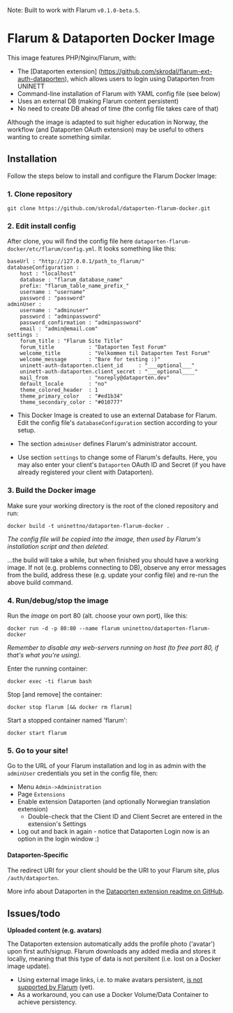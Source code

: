 
Note: Built to work with Flarum `v0.1.0-beta.5`.

# Flarum & Dataporten Docker Image

This image features PHP/Nginx/Flarum, with:

- The [Dataporten extension] (https://github.com/skrodal/flarum-ext-auth-dataporten), which allows users to login using Dataporten from UNINETT
- Command-line installation of Flarum with YAML config file (see below) 
- Uses an external DB (making Flarum content persistent) 
- No need to create DB ahead of time (the config file takes care of that)

Although the image is adapted to suit higher education in Norway, the workflow (and Dataporten OAuth extension) may be useful to others wanting to create something similar.

## Installation

Follow the steps below to install and configure the Flarum Docker Image:


### 1. Clone repository

    git clone https://github.com/skrodal/dataporten-flarum-docker.git

### 2. Edit install config

After clone, you will find the config file here `dataporten-flarum-docker/etc/flarum/config.yml`. It looks something like this:

```
baseUrl : "http://127.0.0.1/path_to_flarum/"
databaseConfiguration :
    host : "localhost"
    database : "flarum_database_name"
    prefix: "flarum_table_name_prefix_"
    username : "username"
    password : "password"
adminUser : 
    username : "adminuser"
    password : "adminpassword"
    password_confirmation : "adminpassword"
    email : "admin@email.com"
settings : 
    forum_title : "Flarum Site Title"
    forum_title           : "Dataporten Test Forum"
    welcome_title         : "Velkommen til Dataporten Test Forum"
    welcome_message       : "Bare for testing :)"
    uninett-auth-dataporten.client_id     : "___optional___"
    uninett-auth-dataporten.client_secret : "___optional____"
    mail_from             : "noreply@dataporten.dev"
    default_locale        : "no"
    theme_colored_header  : 1
    theme_primary_color   : "#ed1b34"
    theme_secondary_color : "#010777"
```

- This Docker Image is created to use an external Database for Flarum. Edit the config file's `databaseConfiguration` section according to your setup.

- The section `adminUser` defines Flarum's administrator account.

- Use section `settings` to change some of Flarum's defaults. Here, you may also enter your client's `Dataporten` OAuth ID and Secret (if you have already registered your client with Dataporten).

### 3. Build the Docker image

Make sure your working directory is the root of the cloned repository and run:

    docker build -t uninettno/dataporten-flarum-docker .

_The config file will be copied into the image, then used by Flarum's installation script and then deleted._

...the build will take a while, but when finished you should have a working image. If not (e.g. problems connecting to DB), observe any error messages from the build, address these (e.g. update your config file) and re-run the above build command.

### 4. Run/debug/stop the image

Run the _image_ on port 80 (alt. choose your own port), like this:

    docker run -d -p 80:80 --name flarum uninettno/dataporten-flarum-docker

_Remember to disable any web-servers running on host (to free port 80, if that's what you're using)._

Enter the running container:
    
    docker exec -ti flarum bash

Stop [and remove] the container:
    
    docker stop flarum [&& docker rm flarum]

Start a stopped container named 'flarum':
    
    docker start flarum

### 5. Go to your site!

Go to the URL of your Flarum installation and log in as admin with the `adminUser` credentials you set in the config file, then:

- Menu `Admin->Administration`
- Page `Extensions`
- Enable extension Dataporten (and optionally Norwegian translation extension)
    - Double-check that the Client ID and Client Secret are entered in the extension's Settings
- Log out and back in again - notice that Dataporten Login now is an option in the login window :)

#### Dataporten-Specific

The redirect URI for your client should be the URI to your Flarum site, plus `/auth/dataporten`.

More info about Dataporten in the [Dataporten extension readme on GitHub](https://github.com/skrodal/flarum-ext-auth-dataporten).


## Issues/todo


**Uploaded content (e.g. avatars)** 

The Dataporten extension automatically adds the profile photo ('avatar') upon first auth/signup. Flarum downloads any added media and stores it locally, meaning that this type of data is not persitent (i.e. lost on a Docker image update). 

- Using external image links, i.e. to make avatars persistent, [is not supported by Flarum](https://discuss.flarum.org/d/3041-upload-avatar-to-imgur) (yet). 
- As a workaround, you can use a Docker Volume/Data Container to achieve persistency.
